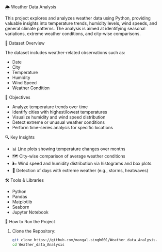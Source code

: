 🌦️ Weather Data Analysis

This project explores and analyzes weather data using Python, providing valuable insights into temperature trends, humidity levels, wind speeds, and general climate patterns. The analysis is aimed at 
identifying seasonal variations, extreme weather conditions, and city-wise comparisons.



📁 Dataset Overview

The dataset includes weather-related observations such as:

- Date
- City
- Temperature
- Humidity
- Wind Speed
- Weather Condition



🎯 Objectives

- Analyze temperature trends over time
- Identify cities with highest/lowest temperatures
- Visualize humidity and wind speed distribution
- Detect extreme or unusual weather conditions
- Perform time-series analysis for specific locations



🔍 Key Insights

- 📊 Line plots showing temperature changes over months
- 🗺️ City-wise comparison of average weather conditions
- 🌬️ Wind speed and humidity distribution via histograms and box plots
- 🔎 Detection of days with extreme weather (e.g., storms, heatwaves)





🛠️ Tools & Libraries

- Python
- Pandas
- Matplotlib
- Seaborn
- Jupyter Notebook



🚀 How to Run the Project

1. Clone the Repository:
   ```bash
   git clone https://github.com/mangal-singh001/Weather_data_Analysis.git
   cd Weather_data_Analysis
